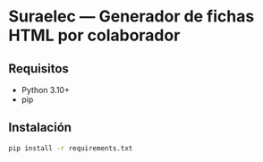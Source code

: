 # Suraelec — Generador de fichas HTML por colaborador

## Requisitos
- Python 3.10+
- pip

## Instalación
```bash
pip install -r requirements.txt
